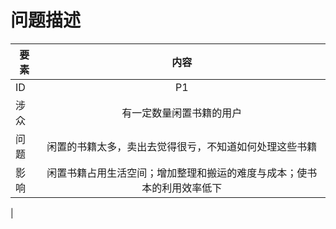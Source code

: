 # 问题描述

| **要素** | **内容** |
| --- | :---: |
| ID | P1 |
| 涉众 | 有一定数量闲置书籍的用户  |
| 问题 | 闲置的书籍太多，卖出去觉得很亏，不知道如何处理这些书籍 |
| 影响 | 闲置书籍占用生活空间；增加整理和搬运的难度与成本；使书本的利用效率低下 |



